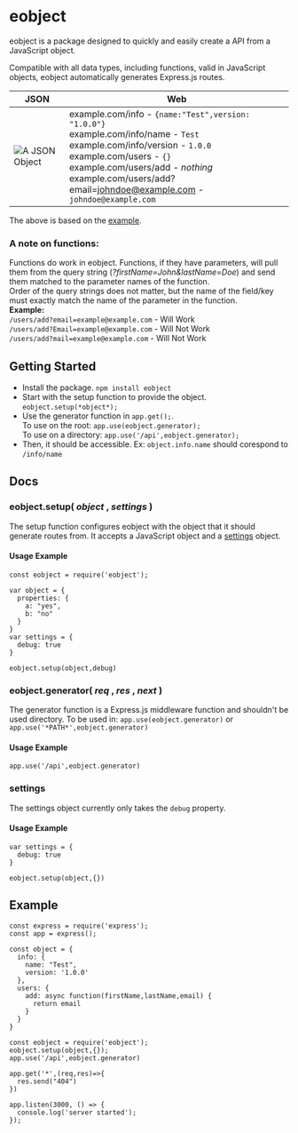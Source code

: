 # eobject
eobject is a package designed to quickly and easily create a API from a JavaScript object.

Compatible with all data types, including functions, valid in JavaScript objects, eobject automatically generates Express.js routes. 



| JSON | Web |
|--|--|
| ![A JSON Object](https://i.ibb.co/HBJGwcM/chrome-Y4-Nm-I8-Au8s.png) | example.com/info - `{name:"Test",version: "1.0.0"}`<br> example.com/info/name - `Test`<br> example.com/info/version - `1.0.0`<br> example.com/users - `{}`<br> example.com/users/add - *nothing*<br> example.com/users/add?email=johndoe@example.com - `johndoe@example.com`
The above is based on the [example](#example). 

### A note on functions:
Functions do work in eobject. Functions, if they have parameters, will pull them from the query string (*?firstName=John&lastName=Doe*) and send them matched to the parameter names of the function.  
Order of the query strings does not matter, but the name of the field/key must exactly match the name of the parameter in the function.  
**Example:**  
`/users/add?email=example@example.com` - Will Work  
`/users/add?Email=example@example.com` - Will Not Work  
`/users/add?mail=example@example.com` - Will Not Work




## Getting Started
- Install the package.
`npm install eobject`
- Start with the setup function to provide the object.
`eobject.setup(*object*);`
- Use the generator function in `app.get();`.  
To use on the root: `app.use(eobject.generator);`  
To use on a directory: `app.use('/api',eobject.generator);`  
- Then, it should be accessible. Ex: `object.info.name` should corespond to `/info/name`





## Docs
### eobject.setup( *object* , *settings* )
The setup function configures eobject with the object that it should generate routes from.
It accepts a JavaScript object and a [settings](#settings) object.
#### Usage Example
```
const eobject = require('eobject');

var object = {
  properties: {
    a: "yes",
    b: "no"
  }
}
var settings = {
  debug: true
}

eobject.setup(object,debug)
```


### eobject.generator( *req* , *res* , *next* )
The generator function is a Express.js middleware function and shouldn't be used directory.
To be used in: `app.use(eobject.generator)` or `app.use('*PATH*',eobject.generator)`
#### Usage Example
```
app.use('/api',eobject.generator)
```


### settings
The settings object currently only takes the `debug` property.
#### Usage Example
```
var settings = {
  debug: true
}

eobject.setup(object,{})
```





## Example
```
const express = require('express');
const app = express();

const object = {
  info: {
    name: "Test",
    version: '1.0.0'
  },
  users: {
    add: async function(firstName,lastName,email) {
      return email
    }
  }
}

const eobject = require('eobject');
eobject.setup(object,{});
app.use('/api',eobject.generator)

app.get('*',(req,res)=>{
  res.send("404")
})

app.listen(3000, () => {
  console.log('server started');
});

```